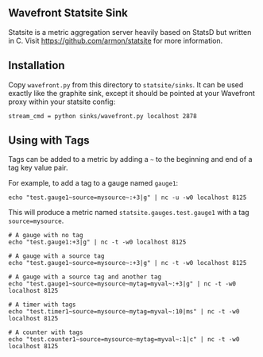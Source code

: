 
## Wavefront Statsite Sink

Statsite is a metric aggregation server heavily based on StatsD but written in C. Visit https://github.com/armon/statsite for more information.

## Installation

Copy `wavefront.py` from this directory to `statsite/sinks`. It can be used exactly like the graphite sink, except it should be pointed at your Wavefront proxy within your statsite config:

```
stream_cmd = python sinks/wavefront.py localhost 2878
```

## Using with Tags

Tags can be added to a metric by adding a `~` to the beginning and end of a tag key value pair.

For example, to add a tag to a gauge named `gauge1`:

`echo "test.gauge1~source=mysource~:+3|g" | nc -u -w0 localhost 8125`

This will produce a metric named `statsite.gauges.test.gauge1` with a tag `source=mysource`.

```
# A gauge with no tag
echo "test.gauge1:+3|g" | nc -t -w0 localhost 8125

# A gauge with a source tag
echo "test.gauge1~source=mysource~:+3|g" | nc -t -w0 localhost 8125

# A gauge with a source tag and another tag
echo "test.gauge1~source=mysource~mytag=myval~:+3|g" | nc -t -w0 localhost 8125

# A timer with tags
echo "test.timer1~source=mysource~mytag=myval~:10|ms" | nc -t -w0 localhost 8125

# A counter with tags
echo "test.counter1~source=mysource~mytag=myval~:1|c" | nc -t -w0 localhost 8125
```
